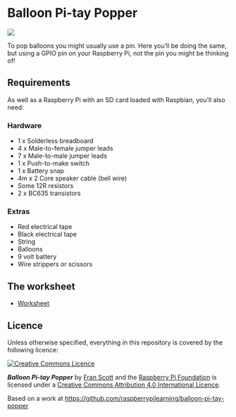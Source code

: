 # Balloon Pi-tay Popper

![](cover.png)

To pop balloons you might usually use a pin. Here you’ll be doing the same, but using a GPIO pin on your Raspberry Pi, not the pin you might be thinking of!

## Requirements

As well as a Raspberry Pi with an SD card loaded with Raspbian, you'll also need:

### Hardware

- 1 x Solderless breadboard
- 4 x Male-to-female jumper leads
- 7 x Male-to-male jumper leads
- 1 x Push-to-make switch
- 1 x Battery snap
- 4m x 2 Core speaker cable (bell wire)
- Some 12R resistors
- 2 x BC635 transistors

### Extras

- Red electrical tape
- Black electrical tape
- String
- Balloons
- 9 volt battery
- Wire strippers or scissors

## The worksheet

- [Worksheet](worksheet.md)

## Licence

Unless otherwise specified, everything in this repository is covered by the following licence:

[![Creative Commons Licence](http://i.creativecommons.org/l/by-sa/4.0/88x31.png)](http://creativecommons.org/licenses/by-sa/4.0/)

***Balloon Pi-tay Popper*** by [Fran Scott](https://github.com/franscott) and the [Raspberry Pi Foundation](http://www.raspberrypi.org) is licensed under a [Creative Commons Attribution 4.0 International Licence](http://creativecommons.org/licenses/by-sa/4.0/).

Based on a work at https://github.com/raspberrypilearning/balloon-pi-tay-popper
